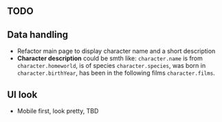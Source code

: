 ## TODO

## Data handling

- Refactor main page to display character name and a short description
- **Character description** could be smth like: `character.name` is from `character.homeworld`, is of species `character.species`, was born in `character.birthYear`, has been in the following films `character.films`.

## UI look

- Mobile first, look pretty, TBD
